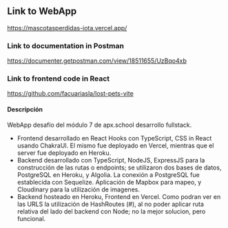 ## Link to WebApp
https://mascotasperdidas-iota.vercel.app/

### Link to documentation in Postman
https://documenter.getpostman.com/view/18511655/UzBqo4xb

### Link to frontend code in React
https://github.com/facuariasla/lost-pets-vite

#### Descripción
WebApp desafío del módulo 7 de apx.school desarrollo fullstack.
* Frontend desarrollado en React Hooks con TypeScript, CSS in React usando ChakraUI. El mismo fue deployado en Vercel, mientras que el server fue deployado en Heroku.
* Backend desarrollado con TypeScript, NodeJS, ExpressJS para la construcción de las rutas o endpoints; se utilizaron dos bases de datos, PostgreSQL en Heroku, y Algolia. La conexión a PostgreSQL fue establecida con Sequelize.
Aplicación de Mapbox para mapeo, y Cloudinary para la utilización de imagenes.
 * Backend hosteado en Heroku, Frontend en Vercel. Como podran ver en las URLS la utilización de HashRoutes (#), al no poder aplicar ruta relativa del lado del backend con Node; no la mejor solucion, pero funcional.

